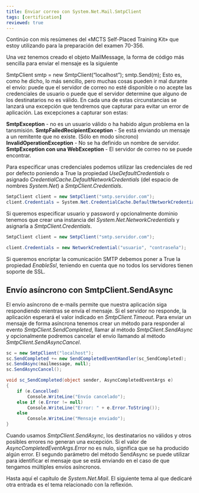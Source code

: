 ```yaml
---
title: Enviar correo con System.Net.Mail.SmtpClient
tags: [certification]
reviewed: true
---
```

Continúo con mis resúmenes del «MCTS Self-Placed Training Kit» que estoy utilizando para la preparación del examen 70-356.

Una vez tenemos creado el objeto MailMessage, la forma de código más sencilla para enviar el mensaje es la siguiente

SmtpClient smtp = new SmtpClient(“localhost”); smtp.Send(m); </pre> Esto es, como he dicho, lo más sencillo, pero muchas cosas pueden ir mal durante el envío: puede que el servidor de correo no esté disponible o no acepte las credenciales de usuario o puede que el servidor determine que alguno de los destinatarios no es válido. En cada una de estas circunstancias se lanzará una excepción que tendremos que capturar para evitar un error de aplicación. Las excepciones a capturar son estas:

**SmtpException** - no es un usuario válido o ha habido algun problema en la tansmisión. **SmtpFailedRecipientException** - Se está enviando un mensaje a un remitente que no existe. (Sólo en modo síncrono) **InvalidOperationException** - No se ha definido un nombre de servidor. **SmtpException con una WebException** - El servidor de correo no se puede encontrar.

Para especificar unas credenciales podemos utilizar las credenciales de red por defecto poniendo a True la propiedad _UseDefaultCredentials_ o asignado _CredentialCache.DefaultNetworkCredentials_ (del espacio de nombres _System.Net_) a _SmtpClient.Credentials_.

```csharp
SmtpClient client = new SmtpClient("smtp.servidor.com");
client.Credentials = System.Net.CredentialCache.DefaultNetworkCredentials;
```

Si queremos especificar usuario y password y opcionalmente dominio tenemos que crear una instancia del _System.Net.NetworkCredentials_ y asignarla a _SmtpClient.Credentials_.

```csharp
SmtpClient client = new SmtpClient("smtp.servidor.com");

client.Credentials = new NetworkCredential("usuario", "contraseña");
```

Si queremos encriptar la comunicación SMTP debemos poner a True la propiedad _EnableSsl_, teniendo en cuenta que no todos los servidores tienen soporte de SSL.

Envío asíncrono con SmtpClient.SendAsync
---    

El envío asíncrono de e-mails permite que nuestra aplicación siga respondiendo mientras se envía el mensaje. Si el servidor no responde, la aplicación esperará el valor indicado en _SmtpClient.Timeout_. Para enviar un mensaje de forma asíncrona tenemos crear un método para responder al evento _SmtpClient.SendCompleted_, llamar al método _SmtpClient.SendAsync_ y opcionalmente podremos cancelar el envío llamando al método _SmtpClient.SendAsyncCancel_.

```csharp
sc = new SmtpClient("localhost");
sc.SendCompleted += new SendCompletedEventHandler(sc_SendCompleted);
sc.SendAsync(mailmessage, null);
sc.SendAsyncCancel();

void sc_SendCompleted(object sender, AsyncCompletedEventArgs e)
{
    if (e.Cancelled)
        Console.WriteLine("Envío cancelado");
    else if (e.Error != null)
        Console.WriteLine("Error: " + e.Error.ToString());
    else
        Console.WriteLine("Mensaje enviado");
}
```

Cuando usamos *SmtpClient.SendAsync*, los destinatarios no válidos y otros posibles errores no generan una excepción. Si el valor de *AsyncCompletedEventArgs.Error* no es nulo, significa que se ha producido algún error. El segundo parámetro del método SendAsync se puede utilizar para identificar el mensaje que se está enviando en el caso de que tengamos múltiples envíos asíncronos.

Hasta aquí el capítulo de *System.Net.Mail*. El siguiente tema al que dedicaré otra entrada es el tema relacionado con la reflexión.
